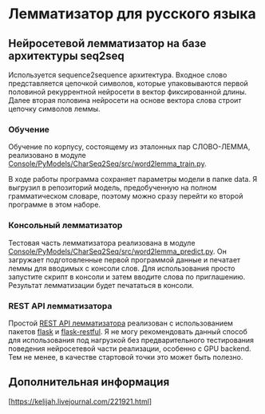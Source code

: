 # Лемматизатор для русского языка

## Нейросетевой лемматизатор на базе архитектуры seq2seq

Используется sequence2sequence архитектура. Входное слово представляется цепочкой символов,
которые упаковываются первой половиной рекуррентной нейросети в вектор
фиксированной длины. Далее вторая половина нейросети на основе вектора слова
строит цепочку символов леммы.

### Обучение

Обучение по корпусу, состоящему из эталонных пар СЛОВО-ЛЕММА, реализовано
в модуле [Console/PyModels/CharSeq2Seq/src/word2lemma_train.py](https://github.com/Koziev/word2lemma/blob/master/Console/PyModels/CharSeq2Seq/src/word2lemma_train.py).

В ходе работы программа сохраняет параметры модели в папке data. Я выгрузил в репозиторий
модель, предобученную на полном грамматическом словаре, поэтому можно сразу перейти ко второй
программе в этом наборе.

### Консольный лемматизатор

Тестовая часть лемматизатора реализована в модуле [Console/PyModels/CharSeq2Seq/src/word2lemma_predict.py](https://github.com/Koziev/word2lemma/blob/master/Console/PyModels/CharSeq2Seq/src/word2lemma_predict.py).
Он загружает подготовленные первой программой данные и печатает леммы
для вводимых с консоли слов. Для использования просто запустите скрипт в консоли и затем
вводите слова по приглашению. Результат лемматизации будет печататься в консоли.

### REST API лемматизатора

Простой [REST API лемматизатора](https://github.com/Koziev/word2lemma/blob/master/Console/PyModels/CharSeq2Seq/src/word2lemma_restapi.py) реализован с использованием пакетов [flask](http://flask.pocoo.org/docs/0.12/) и
[flask-restful](https://flask-restful.readthedocs.io/en/latest/index.html). Я не могу рекомендовать
данный способ для использования под нагрузкой без предварительного тестирования поведения
нейросетевой части реализации, особенно с GPU backend. Тем не менее, в качестве стартовой точки
это может быть полезно.

## Дополнительная информация

[https://kelijah.livejournal.com/221921.html]


